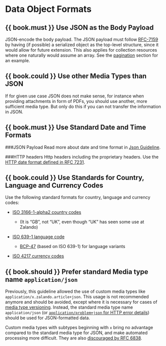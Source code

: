 # Data Object Formats

## {{ book.must }} Use JSON as the Body Payload

JSON-encode the body payload. The JSON payload must follow [RFC-7159](https://tools.ietf.org/html/rfc7159) by having
(if possible) a serialized object as the top-level structure, since it would allow for future extension.
This also applies for collection resources where one naturally would assume an array. See the
[pagination](../pagination/Pagination.md#could-use-pagination-links-where-applicable) section for an example.

## {{ book.could }} Use other Media Types than JSON

If for given use case JSON does not make sense, for instance when providing attachments in form of PDFs, you should
use another, more sufficient media type. But only do this if you can not transfer the information in JSON.

## {{ book.must }} Use Standard Date and Time Formats

###JSON Payload
Read more about date and time format in [Json Guideline](../json-guidelines/JsonGuidelines.md#date-property-values-should-conform-to-rfc-3399).

###HTTP headers
Http headers including the proprietary headers. Use the [HTTP date format defined in RFC 7231](http://tools.ietf.org/html/rfc7231#section-7.1.1.1).

## {{ book.could }} Use Standards for Country, Language and Currency Codes

Use the following standard formats for country, language and currency codes:

* [ISO 3166-1-alpha2 country codes](https://en.wikipedia.org/wiki/ISO_3166-1_alpha-2)

     * (It is “GB”, not “UK”, even though “UK” has seen some use at Zalando)

* [ISO 639-1 language code](https://en.wikipedia.org/wiki/List_of_ISO_639-1_codes)

    * [BCP-47](https://tools.ietf.org/html/bcp47) (based on ISO 639-1) for language variants

* [ISO 4217 currency codes](https://en.wikipedia.org/wiki/ISO_4217)

## {{ book.should }} Prefer standard Media type name `application/json`

Previously, this guideline allowed the use of custom media types like `application/x.zalando.article+json`.
This usage is not recommended anymore and should be avoided, except where it is necessary for cases
of [media type versioning](../compatibility/Compatibility.md#must-use-media-type-versioning). Instead, the standard media type name `application/json` (or [`application/problem+json` for HTTP error details](http://zalando.github.io/restful-api-guidelines/common-data-objects/CommonDataObjects.html#must-use-problem-json)) should be used for JSON-formatted data.

Custom media types with subtypes beginning with `x` bring no advantage compared to the standard media type for JSON, and make automated processing more difficult. They are also [discouraged by RFC 6838](https://tools.ietf.org/html/rfc6838#section-3.4).